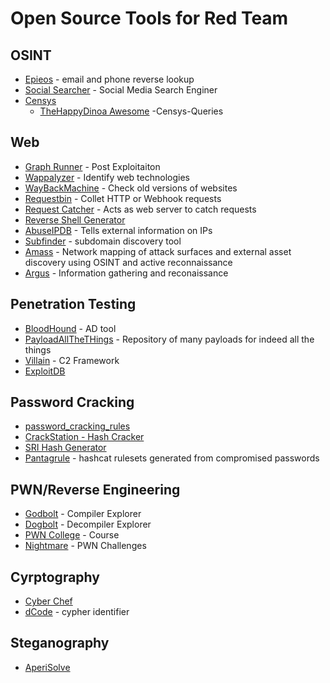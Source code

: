 # Open Source Tools for Red Team

## OSINT

- [Epieos](https://epieos.com/) - email and phone reverse lookup
- [Social Searcher](https://www.social-searcher.com/) - Social Media Search Enginer
- [Censys](https://search.censys.io/)
    - [TheHappyDinoa Awesome](https://github.com/thehappydinoa/awesome-censys-queries) -Censys-Queries


## Web
- [Graph Runner](https://github.com/dafthack/GraphRunner)  - Post Exploitaiton
- [Wappalyzer](https://www.wappalyzer.com/) - Identify web technologies
- [WayBackMachine](https://web.archive.org/) - Check old versions of websites
- [Requestbin](https://pipedream.com/requestbin) - Collet HTTP or Webhook requests
- [Request Catcher](https://requestcatcher.com/) - Acts as web server to catch requests
- [Reverse Shell Generator](https://www.revshells.com/)
- [AbuseIPDB](https://www.abuseipdb.com/) - Tells external information on IPs
- [Subfinder](https://github.com/projectdiscovery/subfinder) - subdomain discovery tool
- [Amass](https://github.com/owasp-amass/amass) - Network mapping of attack surfaces and external asset discovery using OSINT and active reconnaissance
- [Argus](https://github.com/jasonxtn/argus) - Information gathering and reconaissance

## Penetration Testing
- [BloodHound](https://github.com/BloodHoundAD/BloodHound) - AD tool
- [PayloadAllTheTHings](https://github.com/swisskyrepo/PayloadsAllTheThings/blob/master/Methodology%20and%20Resources/Windows%20-%20Privilege%20Escalation.md) - Repository of many payloads for indeed all the things
- [Villain](https://github.com/t3l3machus/Villain) -  C2 Framework
- [ExploitDB](https://www.exploit-db.com/)


## Password Cracking
- [password_cracking_rules](https://github.com/NotSoSecure/password_cracking_rules)
- [CrackStation - Hash Cracker](https://crackstation.net/)
- [SRI Hash Generator](https://www.srihash.org/)
- [Pantagrule](https://github.com/rarecoil/pantagrule) - hashcat rulesets generated from compromised passwords


## PWN/Reverse Engineering
- [Godbolt](https://godbolt.org/) - Compiler Explorer
- [Dogbolt](https://dogbolt.org/) - Decompiler Explorer
- [PWN College](https://pwn.college/) - Course
- [Nightmare](https://github.com/hoppersroppers/nightmare) - PWN Challenges

## Cyrptography
- [Cyber Chef](https://cyberchef.org/)
- [dCode](https://www.dcode.fr/en) - cypher identifier

## Steganography
- [AperiSolve](https://www.aperisolve.com/)
